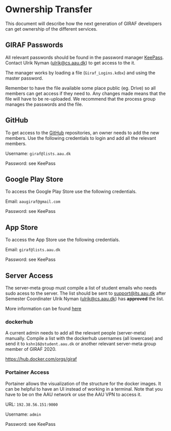# Ownership Transfer

This document will describe how the next generation of GIRAF developers can get ownership of the different services.

## GIRAF Passwords

All relevant passwords should be found in the password manager [KeePass](https://keepass.info/).
Contact Ulrik Nyman ([ulrik@cs.aau.dk](mailto:ulrik@cs.aau.dk)) to get access to the it. 

The manager works by loading a file (``Giraf_Logins.kdbx``) and using the master password. 

Remember to have the file available some place public (eg. Drive) so all members can get access if they need to. 
Any changes made means that the file will have to be re-uploaded. 
We recommend that the process group manages the passwords and the file.

## GitHub

To get access to the [GitHub](https://github.com/aau-giraf) repositories, an owner needs to add the new members. 
Use the following credentials to login and add all the relevant members.

Username: ``giraf@lists.aau.dk``

Password: see KeePass


## Google Play Store
To access the Google Play Store use the following credentials.

Email: ``aaugiraf@gmail.com``

Password: see KeePass

## App Store

To access the App Store use the following credentials.

Email: ``giraf@lists.aau.dk``

Password: see KeePass

## Server Access

The server-meta group must compile a list of student emails who needs sudo acess to the server. 
The list should be sent to [support@its.aau.dk](mailto:support.its.aau.dk) after Semester Coordinater Ulrik Nyman ([ulrik@cs.aau.dk](mailto:ulrik@cs.aau.dk)) has **approved** the list. 

More information can be found [here](https://aau-giraf.github.io/wiki/development/server_administration/ServerOwnership/#ownership-transfer)

### dockerhub

A current admin needs to add all the relevant people (server-meta) manually. 
Compile a list with the dockerhub usernames (all lowercase) and send it to ``kshn16@student.aau.dk`` or another relevant server-meta group member of GIRAF 2020.

<https://hub.docker.com/orgs/giraf>


### Portainer Access

Portainer allows the visualization of the structure for the docker images. 
It can be helpful to have an UI instead of working in a terminal. 
Note that you have to be on the AAU network or use the AAU VPN to access it.

URL: ```192.38.56.151:9000```

Username: ``admin``

Password: see KeePass